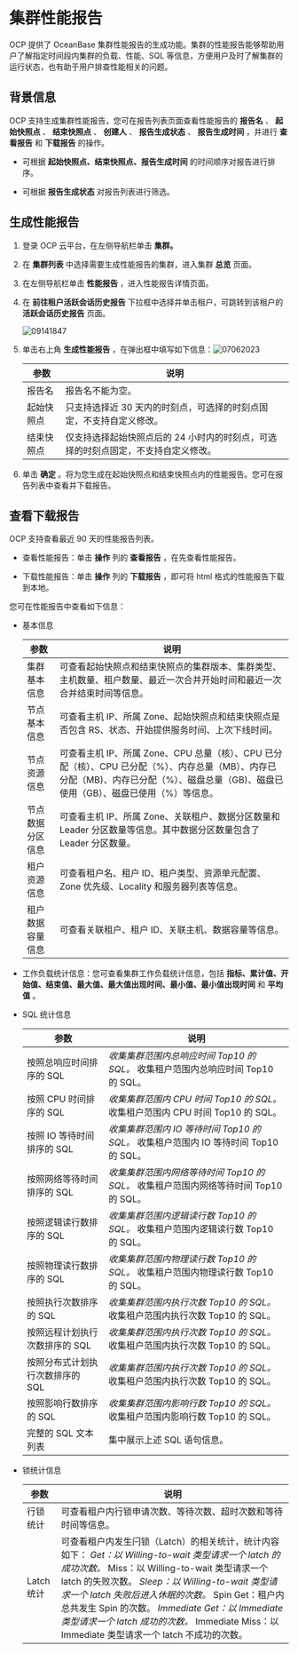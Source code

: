 集群性能报告
===========================

OCP 提供了 OceanBase 集群性能报告的生成功能。集群的性能报告能够帮助用户了解指定时间段内集群的负载、性能、SQL 等信息，方便用户及时了解集群的运行状态，也有助于用户排查性能相关的问题。

背景信息
-------------------------

OCP 支持生成集群性能报告，您可在报告列表页面查看性能报告的 **报告名** 、 **起始快照点** 、 **结束快照点** 、 **创建人** 、 **报告生成状态** 、 **报告生成时间** ，并进行 **查看报告** 和 **下载报告** 的操作。

* 可根据 **起始快照点、结束快照点、报告生成时间** 的时间顺序对报告进行排序。

* 可根据 **报告生成状态** 对报告列表进行筛选。

生成性能报告
---------------------------

1. 登录 OCP 云平台，在左侧导航栏单击 **集群。**

2. 在 **集群列表** 中选择需要生成性能报告的集群，进入集群 **总览** 页面。

3. 在左侧导航栏单击 **性能报告** ，进入性能报告详情页面。

4. 在 **前往租户活跃会话历史报告** 下拉框中选择并单击租户，可跳转到该租户的 **活跃会话历史报告** 页面。

   ![09141847](https://help-static-aliyun-doc.aliyuncs.com/assets/img/zh-CN/4879591361/p326763.png)

5. 单击右上角 **生成性能报告** ，在弹出框中填写如下信息：![07062023](https://help-static-aliyun-doc.aliyuncs.com/assets/img/zh-CN/9345265261/p292019.png)

   |  参数   |                     说明                      |
   |-------|---------------------------------------------|
   | 报告名   | 报告名不能为空。                                    |
   | 起始快照点 | 只支持选择近 30 天内的时刻点，可选择的时刻点固定，不支持自定义修改。        |
   | 结束快照点 | 仅支持选择起始快照点后的 24 小时内的时刻点，可选择的时刻点固定，不支持自定义修改。 |

6. 单击 **确定** 。将为您生成在起始快照点和结束快照点内的性能报告。您可在报告列表中查看并下载报告。

查看下载报告
---------------------------

OCP 支持查看最近 90 天的性能报告列表。

* 查看性能报告：单击 **操作** 列的 **查看报告** ，在先查看性能报告。

* 下载性能报告：单击 **操作** 列的 **下载报告** ，即可将 html 格式的性能报告下载到本地。

您可在性能报告中查看如下信息：

* 基本信息

  |    参数    |                                                      说明                                                      |
  |----------|--------------------------------------------------------------------------------------------------------------|
  | 集群基本信息   | 可查看起始快照点和结束快照点的集群版本、集群类型、主机数量、租户数量、最近一次合并开始时间和最近一次合并结束时间等信息。                                                 |
  | 节点基本信息   | 可查看主机 IP、所属 Zone、起始快照点和结束快照点是否包含 RS、状态、开始提供服务时间、上次下线时间。                                                      |
  | 节点资源信息   | 可查看主机 IP、所属 Zone、CPU 总量（核）、CPU 已分配（核）、CPU 已分配（%）、内存总量（MB）、内存已分配（MB)、内存已分配（%）、磁盘总量（GB)、磁盘已使用（GB）、磁盘已使用（%）等信息。 |
  | 节点数据分区信息 | 可查看主机 IP、所属 Zone、关联租户、数据分区数量和 Leader 分区数量等信息。其中数据分区数量包含了 Leader 分区数量。                                        |
  | 租户资源信息   | 可查看租户名、租户 ID、租户类型、资源单元配置、Zone 优先级、Locality 和服务器列表等信息。                                                        |
  | 租户数据容量信息 | 可查看关联租户、租户 ID、关联主机、数据容量等信息。                                                                                  |

* 工作负载统计信息：您可查看集群工作负载统计信息，包括 **指标、累计值、开始值、结束值、最大值、最大值出现时间、最小值、最小值出现时间** 和 **平均值** 。

* SQL 统计信息

  |         参数         |                                                                          说明                                                                           |
  |--------------------|-------------------------------------------------------------------------------------------------------------------------------------------------------|
  | 按照总响应时间排序的 SQL     | *收集集群范围内总响应时间 Top10 的 SQL。* 收集租户范围内总响应时间 Top10 的 SQL。         |
  | 按照 CPU 时间排序的 SQL   | *收集集群范围内 CPU 时间 Top10 的 SQL。* 收集租户范围内 CPU 时间 Top10 的 SQL。      |
  | 按照 IO 等待时间排序的 SQL  | *收集集群范围内 IO 等待时间 Top10 的 SQL。* 收集租户范围内 IO 等待时间 Top10 的 SQL。    |
  | 按照网络等待时间排序的 SQL    | *收集集群范围内网络等待时间 Top10 的 SQL。* 收集租户范围内网络等待时间 Top10 的 SQL。        |
  | 按照逻辑读行数排序的 SQL     | *收集集群范围内逻辑读行数 Top10 的 SQL。* 收集租户范围内逻辑读行数 Top10 的 SQL。          |
  | 按照物理读行数排序的 SQL     | *收集集群范围内物理读行数 Top10 的 SQL。* 收集租户范围内物理读行数 Top10 的 SQL。         |
  | 按照执行次数排序的 SQL      | *收集集群范围内执行次数 Top10 的 SQL。* 收集租户范围内执行次数 Top10 的 SQL。            |
  | 按照远程计划执行次数排序的 SQL  | *收集集群范围内执行次数 Top10 的 SQL。* 收集租户范围内执行次数 Top10 的 SQL。            |
  | 按照分布式计划执行次数排序的 SQL | *收集集群范围内执行次数 Top10 的 SQL。* 收集租户范围内执行次数 Top10 的 SQL。            |
  | 按照影响行数排序的 SQL      | *收集集群范围内影响行数 Top10 的 SQL。* 收集租户范围内影响行数 Top10 的 SQL。            |
  | 完整的 SQL 文本列表       | 集中展示上述 SQL 语句信息。                                                                                                                                      |

* 锁统计信息

  |    参数    |                                                                                                                                                                                                                                                                               说明                                                                                                                                                                                                                                                                               |
  |----------|----------------------------------------------------------------------------------------------------------------------------------------------------------------------------------------------------------------------------------------------------------------------------------------------------------------------------------------------------------------------------------------------------------------------------------------------------------------------------------------------------------------------------------------------------------------|
  | 行锁统计     | 可查看租户内行锁申请次数、等待次数、超时次数和等待时间等信息。                                                                                                                                                                                                                                                                                                                                                                                                                                                                                                                                |
  | Latch 统计 | 可查看租户内发生闩锁（Latch）的相关统计，统计内容如下：  *Get：以 Willing-to-wait 类型请求一个 latch 的成功次数。* Miss：以 Willing-to-wait 类型请求一个 latch 的失败次数。   *Sleep：以 Willing-to-wait 类型请求一个 latch 失败后进入休眠的次数。* Spin Get：租户内总共发生 Spin 的次数。   *Immediate Get：以 Immediate 类型请求一个 latch 成功的次数。* Immediate Miss：以 Immediate 类型请求一个 latch 不成功的次数。    |
